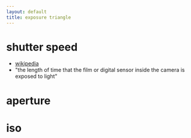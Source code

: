 ```yaml
---
layout: default
title: exposure triangle
---
```


# shutter speed
- [wikipedia](https://en.wikipedia.org/wiki/Shutter_speed)
- "the length of time that the film or digital sensor inside the camera is exposed to light"
# aperture
# iso
